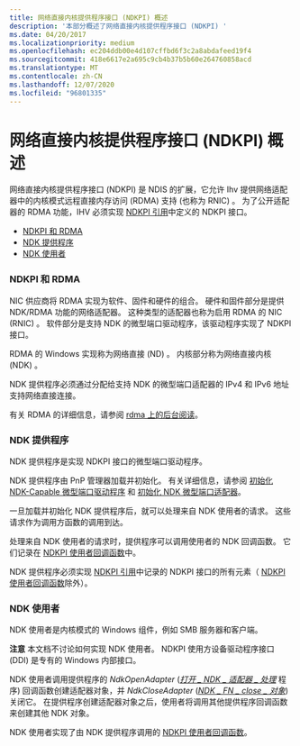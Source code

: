 ```yaml
---
title: 网络直接内核提供程序接口 (NDKPI) 概述
description: '本部分概述了网络直接内核提供程序接口 (NDKPI) '
ms.date: 04/20/2017
ms.localizationpriority: medium
ms.openlocfilehash: ec204ddb00e4d107cffbd6f3c2a8abdafeed19f4
ms.sourcegitcommit: 418e6617e2a695c9cb4b37b5b60e264760858acd
ms.translationtype: MT
ms.contentlocale: zh-CN
ms.lasthandoff: 12/07/2020
ms.locfileid: "96801335"
---
```

# <a name="overview-of-network-direct-kernel-provider-interface-ndkpi"></a>网络直接内核提供程序接口 (NDKPI) 概述


网络直接内核提供程序接口 (NDKPI) 是 NDIS 的扩展，它允许 Ihv 提供网络适配器中的内核模式远程直接内存访问 (RDMA) 支持 (也称为 RNIC) 。 为了公开适配器的 RDMA 功能，IHV 必须实现 [NDKPI 引用](/windows-hardware/drivers/ddi/_netvista/)中定义的 NDKPI 接口。

-   [NDKPI 和 RDMA](#ndkpi-and-rdma)
-   [NDK 提供程序](#the-ndk-provider)
-   [NDK 使用者](#the-ndk-consumer)

### <a name="ndkpi-and-rdma"></a>NDKPI 和 RDMA

NIC 供应商将 RDMA 实现为软件、固件和硬件的组合。 硬件和固件部分是提供 NDK/RDMA 功能的网络适配器。 这种类型的适配器也称为启用 RDMA 的 NIC (RNIC) 。 软件部分是支持 NDK 的微型端口驱动程序，该驱动程序实现了 NDKPI 接口。

RDMA 的 Windows 实现称为网络直接 (ND) 。 内核部分称为网络直接内核 (NDK) 。

NDK 提供程序必须通过分配给支持 NDK 的微型端口适配器的 IPv4 和 IPv6 地址支持网络直接连接。

有关 RDMA 的详细信息，请参阅 [rdma 上的后台阅读](background-reading-on-rdma.md)。

### <a name="the-ndk-provider"></a>NDK 提供程序

NDK 提供程序是实现 NDKPI 接口的微型端口驱动程序。

NDK 提供程序由 PnP 管理器加载并初始化。 有关详细信息，请参阅 [初始化 NDK-Capable 微型端口驱动程序](initializing-an-ndk-capable-miniport-driver.md) 和 [初始化 NDK 微型端口适配器](initializing-an-ndk-miniport-adapter.md)。

一旦加载并初始化 NDK 提供程序后，就可以处理来自 NDK 使用者的请求。 这些请求作为调用方函数的调用到达。

处理来自 NDK 使用者的请求时，提供程序可以调用使用者的 NDK 回调函数。 它们记录在 [NDKPI 使用者回调函数](/windows-hardware/drivers/ddi/_netvista/)中。

NDK 提供程序必须实现 [NDKPI 引用](/windows-hardware/drivers/ddi/_netvista/)中记录的 NDKPI 接口的所有元素（ [NDKPI 使用者回调函数](/windows-hardware/drivers/ddi/_netvista/)除外）。

### <a name="the-ndk-consumer"></a>NDK 使用者

NDK 使用者是内核模式的 Windows 组件，例如 SMB 服务器和客户端。

**注意**  本文档不讨论如何实现 NDK 使用者。 NDKPI 使用方设备驱动程序接口 (DDI) 是专有的 Windows 内部接口。

 

NDK 使用者调用提供程序的 *NdkOpenAdapter* ([*打开 \_ NDK \_ 适配器 \_ 处理*](/windows-hardware/drivers/ddi/ndisndk/nc-ndisndk-open_ndk_adapter_handler) 程序) 回调函数创建适配器对象，并 *NdkCloseAdapter* ([*NDK \_ FN \_ close \_ 对象*](/windows-hardware/drivers/ddi/ndkpi/nc-ndkpi-ndk_fn_close_object)) 关闭它。 在提供程序创建适配器对象之后，使用者将调用其他提供程序回调函数来创建其他 NDK 对象。

NDK 使用者实现了由 NDK 提供程序调用的 [NDKPI 使用者回调函数](/windows-hardware/drivers/ddi/_netvista/)。


 

